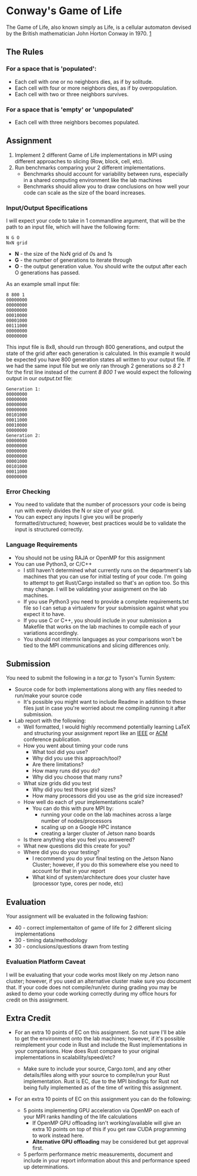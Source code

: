 # Conway's Game of Life

The Game of Life, also known simply as Life, is a cellular automaton devised by the British mathematician John Horton Conway in 1970. [1]

## The Rules

### For a space that is 'populated':
* Each cell with one or no neighbors dies, as if by solitude.
* Each cell with four or more neighbors dies, as if by overpopulation.
* Each cell with two or three neighbors survives.
### For a space that is 'empty' or 'unpopulated'
* Each cell with three neighbors becomes populated.

## Assignment

1. Implement 2 different Game of Life implementations in MPI using different approaches to slicing (Row, block, cell, etc).
2. Run benchmarks comparing your 2 different implementations.
    * Benchmarks should account for variability between runs, especially in a shared computing environment like the lab machines
    * Benchmarks should allow you to draw conclusions on how well your code can scale as the size of the board increases. 

### Input/Output Specifications

I will expect your code to take in 1 commandline argument, that will be the path to an input file, which will have the following form:

```
N G O
NxN grid
```

* **N** - the size of the NxN grid of *0*s and *1*s
* **G** - the number of generations to iterate through
* **O** - the output generation value. You should write the output after each O generations has passed. 

As an example small input file:

```
8 800 1
00000000
00000000
00000000
00010000
00001000
00111000
00000000
00000000
```

This input file is 8x8, should run through 800 generations, and output the state of the grid after each generation is calculated. In this example it would be expected you have 800 generation states all written to your output file. If we had the same input file but we only ran through 2 generations so *8 2 1* for the first line instead of the current *8 800 1* we would expect the following output in our *output.txt* file:

```
Generation 1:
00000000
00000000
00000000
00000000
00101000
00011000
00010000
00000000
Generation 2:
00000000
00000000
00000000
00000000
00001000
00101000
00011000
00000000
```

### Error Checking

* You need to validate that the number of processors your code is being run with evenly divides the N or size of your grid. 
* You can expect any inputs I give you will be properly formatted/structured; however, best practices would be to validate the input is structured correctly.

### Language Requirements

* You should not be using RAJA or OpenMP for this assignment
* You can use Python3, or C/C++
  * I still haven't determined what currently runs on the department's lab machines that you can use for initial testing of your code. I'm going to attempt to get Rust/Cargo installed so that's an option too. So this may change. I will be validating your assignment on the lab machines. 
  * If you use Python3 you need to provide a complete requirements.txt file so I can setup a virtualenv for your submission against what you expect it to have. 
  * If you use C or C++, you should include in your submission a Makefile that works on the lab machines to compile each of your variations accordingly. 
  * You should not intermix languages as your comparisons won't be tied to the MPI communications and slicing differences only. 

## Submission

You need to submit the following in a *tar.gz* to Tyson's Turnin System:

* Source code for both implementations along with any files needed to run/make your source code
  * It's possible you might want to include Readme in addition to these files just in case you're worried about me compiling running it after submission. 
* Lab report with the following:
  * Well formatted, I would highly recommend potentially learning LaTeX and structuring your assignment report like an [IEEE](https://www.ieee.org/content/dam/ieee-org/ieee/web/org/conferences/Conference-LaTeX-template_7-9-18.zip) or [ACM](https://www.acm.org/binaries/content/assets/publications/consolidated-tex-template/acmart-master.zip) conference publication. 
  * How you went about timing your code runs
    * What tool did you use?
    * Why did you use this approach/tool?
    * Are there limitations? 
    * How many runs did you do? 
    * Why did you choose that many runs? 
  * What size grids did you test
    * Why did you test those grid sizes?
    * How many processors did you use as the grid size increased? 
  * How well do each of your implementations scale? 
    * You can do this with pure MPI by: 
      * running your code on the lab machines across a large number of nodes/processors
      * scaling up on a Google HPC instance
      * creating a larger cluster of Jetson nano boards
  * Is there anything else you feel you answered?
  * What new questions did this create for you?
  * Where did you do your testing? 
    * I recommend you do your final testing on the Jetson Nano Cluster; however, if you do this somewhere else you need to account for that in your report
    * What kind of system/architecture does your cluster have (processor type, cores per node, etc)
    
  
## Evaluation

Your assignment will be evaluated in the following fashion:

* 40 - correct implementaiton of game of life for 2 different slicing implementations
* 30 - timing data/methodology 
* 30 - conclusions/questions drawn from testing

### Evaluation Platform Caveat

I will be evaluating that your code works most likely on my Jetson nano cluster; however, if you used an alternative cluster make sure you document that. If your code does not compile/run/etc during grading you may be asked to demo your code working correctly during my office hours for credit on this assignment. 

## Extra Credit

* For an extra 10 points of EC on this assignment. So not sure I'll be able to get the environment onto the lab machines; however, if it's possible reimplement your code in Rust and include the Rust implementations in your comparisons. How does Rust compare to your original implementations in scalability/speed/etc?

   * Make sure to include your source, Cargo.toml, and any other details/files along with your source to compile/run your Rust implementation. Rust is EC, due to the MPI bindings for Rust not being fully implemented as of the time of writing this assignment. 

* For an extra 10 points of EC on this assignment you can do the following:
   * 5 points implementing GPU acceleration via OpenMP on each of your MPI ranks handling of the life calculations
      * If OpenMP GPU offloading isn't working/available will give an extra 10 points on top of this if you get raw CUDA programming to work instead here. 
      * **Alternative GPU offloading** may be considered but get approval first. 
   * 5 perform performance metric measurements, document and include in your report information about this and performance speed up determinations. 



[1]: https://web.archive.org/web/20090603015231/http://ddi.cs.uni-potsdam.de/HyFISCH/Produzieren/lis_projekt/proj_gamelife/ConwayScientificAmerican.htm
